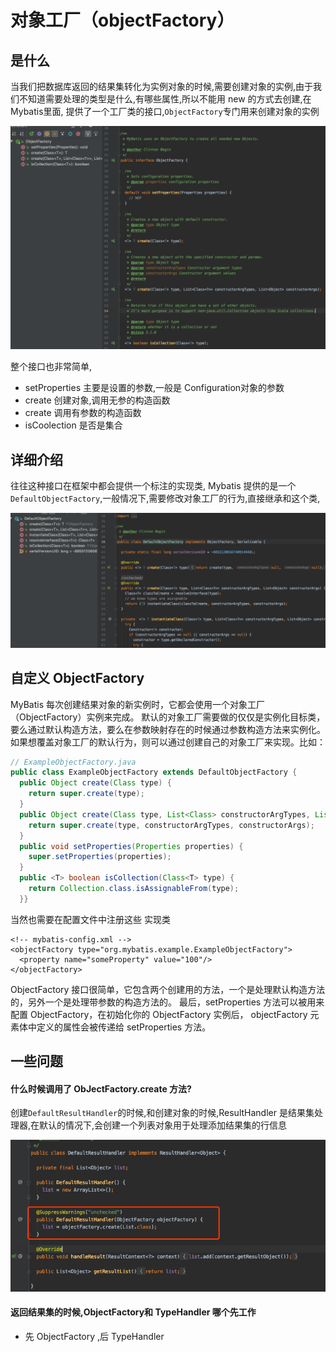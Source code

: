 # 对象工厂（objectFactory）

## 是什么

当我们把数据库返回的结果集转化为实例对象的时候,需要创建对象的实例,由于我们不知道需要处理的类型是什么,有哪些属性,所以不能用 new 的方式去创建,在 Mybatis里面, 提供了一个工厂类的接口,`ObjectFactory`专门用来创建对象的实例

![image-20200221134231459](assets/image-20200221134231459.png)

整个接口也非常简单,

- setProperties 主要是设置的参数,一般是 Configuration对象的参数
- create 创建对象,调用无参的构造函数
- create 调用有参数的构造函数
- isCoolection 是否是集合



## 详细介绍

往往这种接口在框架中都会提供一个标注的实现类, Mybatis 提供的是一个`DefaultObjectFactory`,一般情况下,需要修改对象工厂的行为,直接继承和这个类,

![image-20200221134441354](assets/image-20200221134441354.png)



## 自定义 ObjectFactory

MyBatis 每次创建结果对象的新实例时，它都会使用一个对象工厂（ObjectFactory）实例来完成。 默认的对象工厂需要做的仅仅是实例化目标类，要么通过默认构造方法，要么在参数映射存在的时候通过参数构造方法来实例化。 如果想覆盖对象工厂的默认行为，则可以通过创建自己的对象工厂来实现。比如：

```java
// ExampleObjectFactory.java
public class ExampleObjectFactory extends DefaultObjectFactory {
  public Object create(Class type) {
    return super.create(type);
  }
  public Object create(Class type, List<Class> constructorArgTypes, List<Object> constructorArgs) {
    return super.create(type, constructorArgTypes, constructorArgs);
  }
  public void setProperties(Properties properties) {
    super.setProperties(properties);
  }
  public <T> boolean isCollection(Class<T> type) {
    return Collection.class.isAssignableFrom(type);
  }}

```

当然也需要在配置文件中注册这些 实现类

```
<!-- mybatis-config.xml -->
<objectFactory type="org.mybatis.example.ExampleObjectFactory">
  <property name="someProperty" value="100"/>
</objectFactory>
```



ObjectFactory 接口很简单，它包含两个创建用的方法，一个是处理默认构造方法的，另外一个是处理带参数的构造方法的。 最后，setProperties 方法可以被用来配置 ObjectFactory，在初始化你的 ObjectFactory 实例后， objectFactory 元素体中定义的属性会被传递给 setProperties 方法。

## 一些问题

#### 什么时候调用了 ObJectFactory.create 方法?

创建`DefaultResultHandler`的时候,和创建对象的时候,ResultHandler 是结果集处理器,在默认的情况下,会创建一个列表对象用于处理添加结果集的行信息

![image-20200221134816620](assets/image-20200221134816620.png)

#### 返回结果集的时候,ObjectFactory和 TypeHandler 哪个先工作

- 先 ObjectFactory ,后 TypeHandler